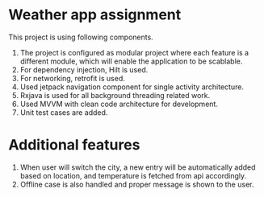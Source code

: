 # Weather app assignment

This project is using following components.

1) The project is configured as modular project where each feature is a different module, which will enable the application to be scablable.
2) For dependency injection, Hilt is used.
3) For networking, retrofit is used.
4) Used jetpack navigation component for single activity architecture.
5) Rxjava is used for all background threading related work.
6) Used MVVM with clean code architecture for development.
7) Unit test cases are added.

# Additional features
1) When user will switch the city, a new entry will be automatically added based on location, and temperature is fetched from api accordingly.
2) Offline case is also handled and proper message is shown to the user.
